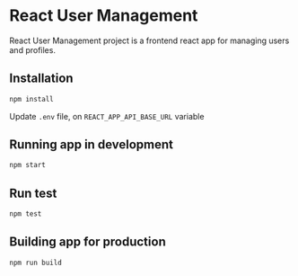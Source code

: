 # React User Management
React User Management project is a frontend react app for managing users and profiles.

## Installation
```bash
npm install
```
Update `.env` file, on `REACT_APP_API_BASE_URL` variable

## Running app in development
```bash
npm start
```

## Run test
```bash
npm test
```

## Building app for production
```bash
npm run build
```